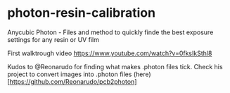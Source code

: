 # photon-resin-calibration
Anycubic Photon - Files and method to quickly finde the best exposure settings for any resin or UV film

First walktrough video
https://www.youtube.com/watch?v=0fksIkSthl8

Kudos to @Reonarudo for finding what makes .photon files tick. Check his project to convert images into .photon files (here)[https://github.com/Reonarudo/pcb2photon]
